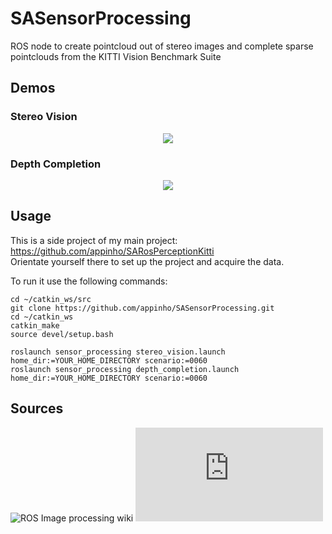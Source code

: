 # SASensorProcessing

ROS node to create pointcloud out of stereo images and complete sparse pointclouds from the KITTI Vision Benchmark Suite  

## Demos
### Stereo Vision

<p align="center">
  <img src="./docs/videos/stereo.gif">
</p>

### Depth Completion

<p align="center">
  <img src="./docs/videos/depth_completion.gif">
</p>

## Usage

This is a side project of my main project: https://github.com/appinho/SARosPerceptionKitti  
Orientate yourself there to set up the project and acquire the data.  

To run it use the following commands:  

```
cd ~/catkin_ws/src
git clone https://github.com/appinho/SASensorProcessing.git
cd ~/catkin_ws
catkin_make
source devel/setup.bash
```

```
roslaunch sensor_processing stereo_vision.launch home_dir:=YOUR_HOME_DIRECTORY scenario:=0060
roslaunch sensor_processing depth_completion.launch home_dir:=YOUR_HOME_DIRECTORY scenario:=0060
```

## Sources

![ROS Image processing wiki](stereo_image_proc)
![Depth completion paper](https://arxiv.org/pdf/1802.00036v1.pdf)
